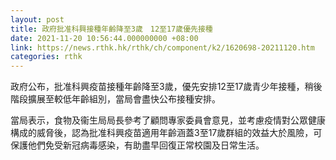 ```yaml
---
layout: post
title: 政府批准科興接種年齡降至3歲　12至17歲優先接種
date: 2021-11-20 10:56:44.000000000 +08:00
link: https://news.rthk.hk/rthk/ch/component/k2/1620698-20211120.htm
categories: rthk
---
```


政府公布，批准科興疫苗接種年齡降至3歲，優先安排12至17歲青少年接種，稍後階段擴展至較低年齡組別，當局會盡快公布接種安排。

當局表示，食物及衞生局局長參考了顧問專家委員會意見，並考慮疫情對公眾健康構成的威脅後，認為批准科興疫苗適用年齡涵蓋3至17歲群組的效益大於風險，可保護他們免受新冠病毒感染，有助盡早回復正常校園及日常生活。
